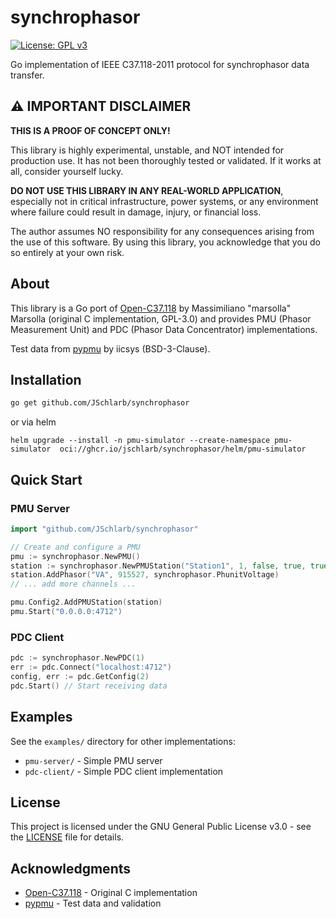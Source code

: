 # synchrophasor

[![License: GPL v3](https://img.shields.io/badge/License-GPLv3-blue.svg)](https://www.gnu.org/licenses/gpl-3.0)

Go implementation of IEEE C37.118-2011 protocol for synchrophasor data transfer.

## ⚠️ IMPORTANT DISCLAIMER

**THIS IS A PROOF OF CONCEPT ONLY!**

This library is highly experimental, unstable, and NOT intended for production use. It has not been thoroughly tested or validated. If it works at all, consider yourself lucky. 

**DO NOT USE THIS LIBRARY IN ANY REAL-WORLD APPLICATION**, especially not in critical infrastructure, power systems, or any environment where failure could result in damage, injury, or financial loss.

The author assumes NO responsibility for any consequences arising from the use of this software. By using this library, you acknowledge that you do so entirely at your own risk.

## About

This library is a Go port of [Open-C37.118](https://github.com/marsolla/Open-C37.118) by Massimiliano "marsolla" Marsolla (original C implementation, GPL-3.0) and provides PMU (Phasor Measurement Unit) and PDC (Phasor Data Concentrator) implementations.

Test data from [pypmu](https://github.com/iicsys/pypmu) by iicsys (BSD-3-Clause).

## Installation

```bash
go get github.com/JSchlarb/synchrophasor
```

or via helm

```shell
helm upgrade --install -n pmu-simulator --create-namespace pmu-simulator  oci://ghcr.io/jschlarb/synchrophasor/helm/pmu-simulator
```

## Quick Start

### PMU Server

```go
import "github.com/JSchlarb/synchrophasor"

// Create and configure a PMU
pmu := synchrophasor.NewPMU()
station := synchrophasor.NewPMUStation("Station1", 1, false, true, true, true)
station.AddPhasor("VA", 915527, synchrophasor.PhunitVoltage)
// ... add more channels ...

pmu.Config2.AddPMUStation(station)
pmu.Start("0.0.0.0:4712")
```

### PDC Client

```go
pdc := synchrophasor.NewPDC(1)
err := pdc.Connect("localhost:4712")
config, err := pdc.GetConfig(2)
pdc.Start() // Start receiving data
```

## Examples

See the `examples/` directory for other implementations:

- `pmu-server/` - Simple PMU server
- `pdc-client/` - Simple PDC client implementation

## License

This project is licensed under the GNU General Public License v3.0 - see the [LICENSE](LICENSE) file for details.

## Acknowledgments

- [Open-C37.118](https://github.com/marsolla/Open-C37.118) - Original C implementation
- [pypmu](https://github.com/iicsys/pypmu) - Test data and validation
